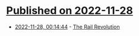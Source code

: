 # [Published on 2022-11-28](index.md)

* [2022-11-28, 00:14:44](https://news.ycombinator.com/item?id=33768360) - [The Rail Revolution](https://technicshistory.com/2022/11/28/the-rail-revolution/)
